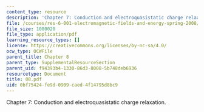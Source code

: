 ```yaml
---
content_type: resource
description: 'Chapter 7: Conduction and electroquasistatic charge relaxation.'
file: /courses/res-6-001-electromagnetic-fields-and-energy-spring-2008/0bf75424fe9d0909caed4f14795d8bc9_08.pdf
file_size: 1080020
file_type: application/pdf
learning_resource_types: []
license: https://creativecommons.org/licenses/by-nc-sa/4.0/
ocw_type: OCWFile
parent_title: Chapter 8
parent_type: SupplementalResourceSection
parent_uid: f94393b4-1330-86d3-8008-5b748deb6936
resourcetype: Document
title: 08.pdf
uid: 0bf75424-fe9d-0909-caed-4f14795d8bc9
---
```

Chapter 7: Conduction and electroquasistatic charge relaxation.